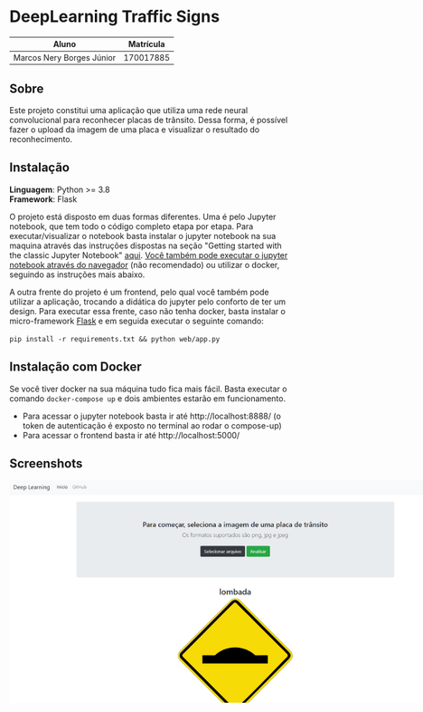 # DeepLearning Traffic Signs 

|Aluno|Matrícula|
|:--:|:--:|
|Marcos Nery Borges Júnior|170017885|

## Sobre
Este projeto constitui uma aplicação que utiliza uma rede neural convolucional para reconhecer placas de trânsito. Dessa forma, é possível fazer o upload da imagem de uma placa e visualizar o resultado do reconhecimento.

## Instalação 
**Linguagem**: Python >= 3.8 <br>
**Framework**: Flask  <br>

O projeto está disposto em duas formas diferentes. Uma é pelo Jupyter notebook, que tem todo o código completo etapa por etapa. Para executar/visualizar o notebook basta instalar o jupyter notebook na sua maquina através das instruções dispostas na seção "Getting started with the classic Jupyter Notebook" [aqui](https://jupyter.org/install). [Você também pode executar o jupyter notebook através do navegador](https://mybinder.org/v2/gh/ipython/ipython-in-depth/master?filepath=binder/Index.ipynb) (não recomendado) ou utilizar o docker, seguindo as instruções mais abaixo.

A outra frente do projeto é um frontend, pelo qual você também pode utilizar a aplicação, trocando a didática do jupyter pelo conforto de ter um design. Para executar essa frente, caso não tenha docker, basta instalar o micro-framework [Flask](https://flask.palletsprojects.com/en/1.1.x/installation/) e em seguida executar o seguinte comando:

`pip install -r requirements.txt && python web/app.py`


## Instalação com Docker

Se você tiver docker na sua máquina tudo fica mais fácil. Basta executar o comando `docker-compose up` e dois ambientes estarão em funcionamento.
  
  * Para acessar o jupyter notebook basta ir até http://localhost:8888/ (o token de autenticação é exposto no terminal ao rodar o compose-up)
  * Para acessar o frontend basta ir até http://localhost:5000/


## Screenshots

<img style="max-width: 800px" src="screenshots/tela.png">
